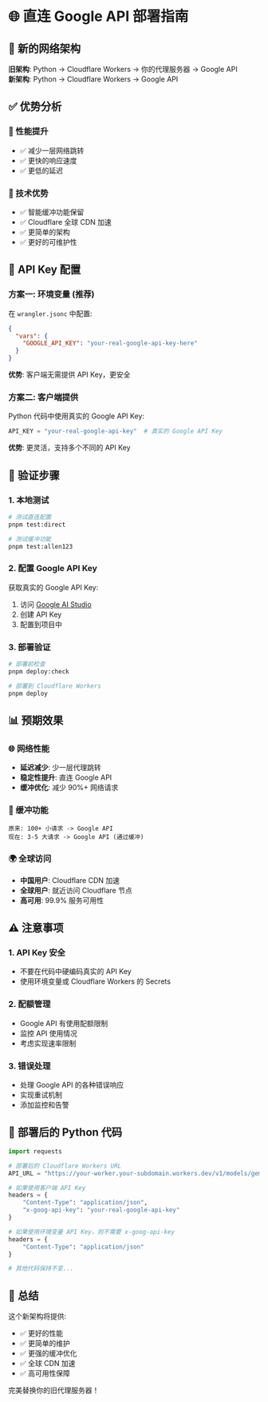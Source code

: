 # 🌐 直连 Google API 部署指南

## 🎯 新的网络架构

**旧架构**: Python -> Cloudflare Workers -> 你的代理服务器 -> Google API  
**新架构**: Python -> Cloudflare Workers -> Google API

## ✅ 优势分析

### 🚀 性能提升
- ✅ 减少一层网络跳转
- ✅ 更快的响应速度  
- ✅ 更低的延迟

### 🔧 技术优势
- ✅ 智能缓冲功能保留
- ✅ Cloudflare 全球 CDN 加速
- ✅ 更简单的架构
- ✅ 更好的可维护性

## 🔑 API Key 配置

### 方案一: 环境变量 (推荐)

在 `wrangler.jsonc` 中配置:
```json
{
  "vars": {
    "GOOGLE_API_KEY": "your-real-google-api-key-here"
  }
}
```

**优势**: 客户端无需提供 API Key，更安全

### 方案二: 客户端提供

Python 代码中使用真实的 Google API Key:
```python
API_KEY = "your-real-google-api-key"  # 真实的 Google API Key
```

**优势**: 更灵活，支持多个不同的 API Key

## 🧪 验证步骤

### 1. 本地测试
```bash
# 测试直连配置
pnpm test:direct

# 测试缓冲功能
pnpm test:allen123
```

### 2. 配置 Google API Key

获取真实的 Google API Key:
1. 访问 [Google AI Studio](https://aistudio.google.com/)
2. 创建 API Key
3. 配置到项目中

### 3. 部署验证
```bash
# 部署前检查
pnpm deploy:check

# 部署到 Cloudflare Workers
pnpm deploy
```

## 📊 预期效果

### 🌐 网络性能
- **延迟减少**: 少一层代理跳转
- **稳定性提升**: 直连 Google API
- **缓冲优化**: 减少 90%+ 网络请求

### 🔄 缓冲功能
```
原来: 100+ 小请求 -> Google API
现在: 3-5 大请求 -> Google API (通过缓冲)
```

### 🌍 全球访问
- **中国用户**: Cloudflare CDN 加速
- **全球用户**: 就近访问 Cloudflare 节点
- **高可用**: 99.9% 服务可用性

## ⚠️ 注意事项

### 1. API Key 安全
- 不要在代码中硬编码真实的 API Key
- 使用环境变量或 Cloudflare Workers 的 Secrets

### 2. 配额管理
- Google API 有使用配额限制
- 监控 API 使用情况
- 考虑实现速率限制

### 3. 错误处理
- 处理 Google API 的各种错误响应
- 实现重试机制
- 添加监控和告警

## 🚀 部署后的 Python 代码

```python
import requests

# 部署后的 Cloudflare Workers URL
API_URL = "https://your-worker.your-subdomain.workers.dev/v1/models/gemini-2.5-flash:generateContent"

# 如果使用客户端 API Key
headers = {
    "Content-Type": "application/json",
    "x-goog-api-key": "your-real-google-api-key"
}

# 如果使用环境变量 API Key，则不需要 x-goog-api-key
headers = {
    "Content-Type": "application/json"
}

# 其他代码保持不变...
```

## 🎉 总结

这个新架构将提供:
- ✅ 更好的性能
- ✅ 更简单的维护
- ✅ 更强的缓冲优化
- ✅ 全球 CDN 加速
- ✅ 高可用性保障

完美替换你的旧代理服务器！
